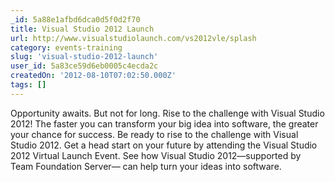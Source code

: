 ```yaml
---
_id: 5a88e1afbd6dca0d5f0d2f70
title: Visual Studio 2012 Launch
url: http://www.visualstudiolaunch.com/vs2012vle/splash
category: events-training
slug: 'visual-studio-2012-launch'
user_id: 5a83ce59d6eb0005c4ecda2c
createdOn: '2012-08-10T07:02:50.000Z'
tags: []
---
```


Opportunity awaits. But not for long. Rise to the challenge with Visual Studio 2012!
The faster you can transform your big idea into software, the greater your chance for success. Be ready to rise to the challenge with Visual Studio 2012. Get a head start on your future by attending the Visual Studio 2012 Virtual Launch Event. See how Visual Studio 2012—supported by Team Foundation Server— can help turn your ideas into software.
